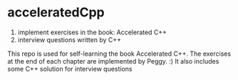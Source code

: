 # acceleratedCpp
1. implement exercises in the book: Accelerated C++
2. interview questions written by C++

This repo is used for self-learning the book Accelerated C++. 
The exercises at the end of each chapter are implemented by Peggy. :)
It also includes some C++ solution for interview questions
